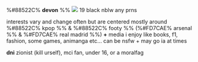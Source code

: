 %#88522C% **devon** %% ![](https://cdn.discordapp.com/attachments/815850248840151040/1188568870475288757/IMG_3284.gif?ex=659b0005&is=65888b05&hm=e36c4d7c994d152e2ef00f1b11597d0f4ea08b1e63eb86a107b386376b42846c&)
19 black nblw any prns

interests vary and change often but are centered mostly around %#88522C% kpop %% &  %#88522C% footy %% (%#FD7CAE% arsenal %% & %#FD7CAE% real madrid %%)
 **+** media i enjoy like books, f1, fashion, some games, animanga etc... can be nsfw + may go ia at times

**dni** zionist (kill urself), mci fan, under 16, or a moralfag